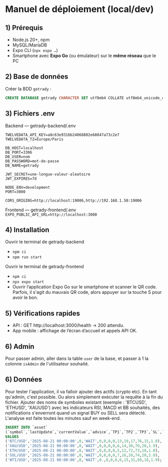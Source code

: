 # Manuel de déploiement (local/dev)

## 1) Prérequis
- Node.js 20+, npm
- MySQL/MariaDB
- Expo CLI (`npx expo …`)
- Smartphone avec **Expo Go** (ou émulateur) sur le **même réseau** que le PC

## 2) Base de données
Créer la BDD `getrady` :
```sql
CREATE DATABASE getrady CHARACTER SET utf8mb4 COLLATE utf8mb4_unicode_ci;
```

## 3) Fichiers .env
Backend — getrady-backend/.env

```
TWELVEDATA_API_KEY=a8c63e9316b24068802e68047a73c2e7
TWELVEDATA_TZ=Europe/Paris

DB_HOST=localhost
DB_PORT=3306
DB_USER=nom
DB_PASSWORD=mot-de-passe
DB_NAME=getrady

JWT_SECRET=une-longue-valeur-aleatoire
JWT_EXPIRES=7d

NODE_ENV=development
PORT=3000

CORS_ORIGINS=http://localhost:19006,http://192.168.1.50:19006
```

Frontend — getrady-frontend/.env
```EXPO_PUBLIC_API_URL=http://localhost:3000```

## 4) Installation

Ouvrir le terminal de getrady-backend
- `npm ci`
- `npm run start`

Ouvrir le terminal de getrady-frontend
- `npm ci`
- `npx expo start`
- Ouvrir l’application Expo Go sur le smartphone et scanner le QR code. Parfois, il s'agit du mauvais QR code, alors appuyer sur la touche S pour avoir le bon.

## 5) Vérifications rapides
- API : GET http://localhost:3000/health → 200 attendu.
- App mobile : affichage de l’écran d’accueil et appels API OK.

## 6) Admin
Pour passer admin, aller dans la table `user` de la base, et passer à 1 la colonne `isAdmin` de l'utilisateur souhaité.

## 6) Données
Pour tester l'application, il va falloir ajouter des actifs (crypto etc). En tant qu'admin, c'est possible. Ou alors simplement exécuter la requête à la fin du fichier.
Ajouter des noms de symboles existant (exemple : 'BTCUSD', 'ETHUSD', 'XAUUSD') avec les indicateurs RSI, MACD et BB souhaités, des notifications s'enverront quand un signal BUY ou SELL sera détecté. L'analyse est faite toutes les minutes sauf en week-end.
```sql
INSERT INTO `asset`
(`symbol`,`lastUpdate`,`currentValue`,`advice`,`TP1`,`TP2`,`TP3`,`SL`,`maFast`,`maSlow`,`rsiLo`,`rsiHi`,`bbPeriod`,`bbStdDev`)
VALUES
('BTC/USD','2025-08-21 00:00:00',0,'WAIT',0,0,0,0,13,19,17,76,15,1.8),
('XAU/USD','2025-08-21 00:00:00',0,'WAIT',0,0,0,0,6,14,30,70,20,1.9),
('ETH/USD','2025-08-21 00:00:00',0,'WAIT',0,0,0,0,5,12,72,73,18,1.8),
('SOL/USD','2025-08-21 00:00:00',0,'WAIT',0,0,0,0,7,16,26,74,20,2.0),
('WTI/USD','2025-08-21 00:00:00',0,'WAIT',0.,0,0,0,6,15,31,69,18,1.9);
```
